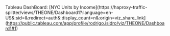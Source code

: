 Tableau DashBoard: [NYC Units by Income](https://haproxy-traffic-splitter/views/THEONE/Dashboard1?:language=en-US&:sid=&:redirect=auth&:display_count=n&:origin=viz_share_link](https://public.tableau.com/app/profile/rodrigo.isidro/viz/THEONE/Dashboard1#1)
